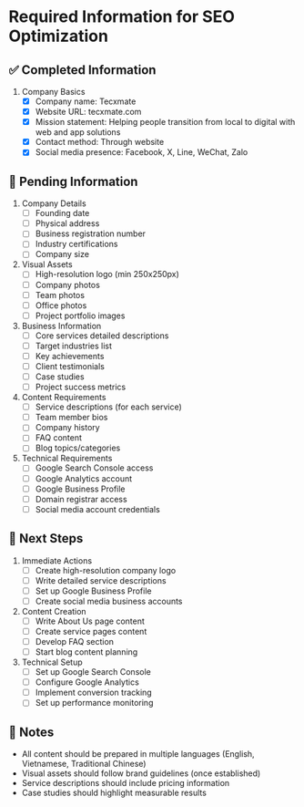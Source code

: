 # Required Information for SEO Optimization

## ✅ Completed Information
1. Company Basics
   - [x] Company name: Tecxmate
   - [x] Website URL: tecxmate.com
   - [x] Mission statement: Helping people transition from local to digital with web and app solutions
   - [x] Contact method: Through website
   - [x] Social media presence: Facebook, X, Line, WeChat, Zalo

## 🔄 Pending Information
1. Company Details
   - [ ] Founding date
   - [ ] Physical address
   - [ ] Business registration number
   - [ ] Industry certifications
   - [ ] Company size

2. Visual Assets
   - [ ] High-resolution logo (min 250x250px)
   - [ ] Company photos
   - [ ] Team photos
   - [ ] Office photos
   - [ ] Project portfolio images

3. Business Information
   - [ ] Core services detailed descriptions
   - [ ] Target industries list
   - [ ] Key achievements
   - [ ] Client testimonials
   - [ ] Case studies
   - [ ] Project success metrics

4. Content Requirements
   - [ ] Service descriptions (for each service)
   - [ ] Team member bios
   - [ ] Company history
   - [ ] FAQ content
   - [ ] Blog topics/categories

5. Technical Requirements
   - [ ] Google Search Console access
   - [ ] Google Analytics account
   - [ ] Google Business Profile
   - [ ] Domain registrar access
   - [ ] Social media account credentials

## 🎯 Next Steps
1. Immediate Actions
   - [ ] Create high-resolution company logo
   - [ ] Write detailed service descriptions
   - [ ] Set up Google Business Profile
   - [ ] Create social media business accounts

2. Content Creation
   - [ ] Write About Us page content
   - [ ] Create service pages content
   - [ ] Develop FAQ section
   - [ ] Start blog content planning

3. Technical Setup
   - [ ] Set up Google Search Console
   - [ ] Configure Google Analytics
   - [ ] Implement conversion tracking
   - [ ] Set up performance monitoring

## 📝 Notes
- All content should be prepared in multiple languages (English, Vietnamese, Traditional Chinese)
- Visual assets should follow brand guidelines (once established)
- Service descriptions should include pricing information
- Case studies should highlight measurable results 